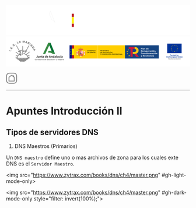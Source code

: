 ![](/.resGen/_bannerD.png#gh-dark-mode-only)
![](/.resGen/_bannerL.png#gh-light-mode-only)

<a href="/README.md"><img src="/.resGen/_back.svg" width="30"></a>

---

# Apuntes Introducción II

## Tipos de servidores DNS

1. DNS Maestros (Primarios)

Un `DNS maestro` define uno o mas archivos de zona para los cuales exte DNS es el `Servidor Maestro`. 

<img src="https://www.zytrax.com/books/dns/ch4/master.png" #gh-light-mode-only>

<img src="https://www.zytrax.com/books/dns/ch4/master.png" #gh-dark-mode-only style="filter: invert(100%);">

